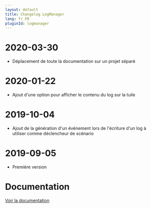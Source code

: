 ```yaml
---
layout: default
title: Changelog LogManager
lang: fr_FR
pluginId: logmanager
---
```


# 2020-03-30

- Déplacement de toute la documentation sur un projet séparé

# 2020-01-22

- Ajout d'une option pour afficher le contenu du log sur la tuile

# 2019-10-04

- Ajout de la génération d'un événement lors de l'écriture d'un log à utiliser comme déclencheur de scénario

# 2019-09-05

- Première version

# Documentation

[Voir la documentation]({{site.baseurl}}/{{page.pluginId}}/{{page.lang}})
